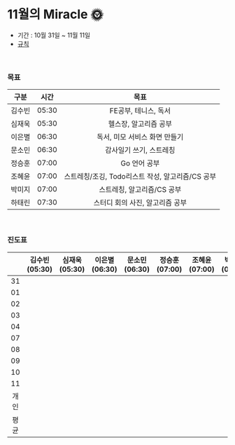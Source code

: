 # **11월의** Miracle 🌞

- 기간 : 10월 31일 ~ 11월 11일
- [규칙](https://github.com/jandifarm/miracle-morning/blob/main/Rule.md)

<br/>

### 목표

|  구분  | 시간  |                       목표                       |
| :----: | :---: | :----------------------------------------------: |
| 김수빈 | 05:30 |               FE공부, 테니스, 독서               |
| 심재욱 | 05:30 |              헬스장, 알고리즘 공부               |
| 이은별 | 06:30 |          독서, 미모 서비스 화면 만들기           |
| 문소민 | 06:30 |             감사일기 쓰기, 스트레칭              |
| 정승훈 | 07:00 |                   Go 언어 공부                   |
| 조혜윤 | 07:00 | 스트레칭/조깅, Todo리스트 작성, 알고리즘/CS 공부 |
| 박미지 | 07:00 |            스트레칭, 알고리즘/CS 공부            |
| 하태린 | 07:30 |         스터디 회의 사진, 알고리즘 공부          |

<br/>

### 진도표

|      | 김수빈(05:30) | 심재욱(05:30) | 이은별(06:30) | 문소민(06:30) | 정승훈(07:00) | 조혜윤(07:00) | 박미지(07:00) | 하태린(07:30) |
| :--: | :-----------: | :-----------: | :-----------: | :-----------: | :-----------: | :-----------: | :-----------: | :-----------: |
|  31  |               |               |               |               |               |               |               |               |
|  01  |               |               |               |               |               |               |               |               |
|  02  |               |               |               |               |               |               |               |               |
|  03  |               |               |               |               |               |               |               |               |
|  04  |               |               |               |               |               |               |               |               |
|  07  |               |               |               |               |               |               |               |               |
|  08  |               |               |               |               |               |               |               |               |
|  09  |               |               |               |               |               |               |               |               |
|  10  |               |               |               |               |               |               |               |               |
|  11  |               |               |               |               |               |               |               |               |
| 개인 |               |               |               |               |               |               |               |               |
| 평균 |               |               |               |               |               |               |               |               |

